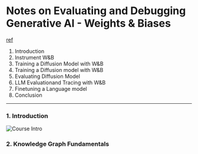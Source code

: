 # Notes on Evaluating and Debugging Generative AI - Weights & Biases

[ref](https://learn.deeplearning.ai/courses/evaluating-debugging-generative-ai/lesson/1/introduction)

1. Introduction 
2. Instrument W&B
3. Training a Diffusion Model with W&B
4. Training a Diffusion model with W&B
5. Evaluating Diffusion Model
6. LLM Evaluationand Tracing with W&B
7. Finetuning a Language model
8. Conclusion
<hr />

### 1. Introduction 
![Course Intro](SS/1-intro.jpeg)


### 2. Knowledge Graph Fundamentals
